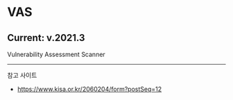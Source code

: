 # VAS
## Current: v.2021.3
Vulnerability Assessment Scanner

<hr/>

참고 사이트
- https://www.kisa.or.kr/2060204/form?postSeq=12
